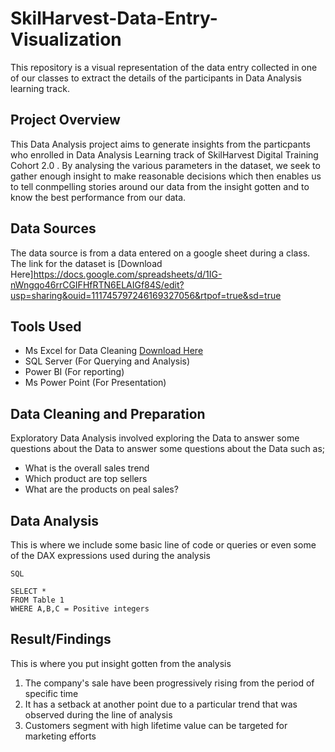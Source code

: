 # SkilHarvest-Data-Entry-Visualization
This repository is a visual representation of the data entry collected in one of our classes to extract the details of the participants in Data Analysis learning track.


## Project Overview

This Data Analysis project aims to generate insights from the particpants who enrolled in Data Analysis Learning track of SkilHarvest Digital Training Cohort 2.0 . By analysing the various parameters in the dataset, we seek to gather enough insight to make reasonable decisions which then enables us to tell conmpelling stories around our data from the insight gotten and to know the best performance from our data.

## Data Sources
The data source is from a data entered on a google sheet during a class. The link for the dataset is [Download Here]https://docs.google.com/spreadsheets/d/1IG-nWngqo46rrCGIFHfRTN6ELAIGf84S/edit?usp=sharing&ouid=111745797246169327056&rtpof=true&sd=true

## Tools Used
- Ms Excel for Data Cleaning [Download Here](https:/www.microsoft.com)
- SQL Server (For Querying and Analysis)
- Power BI (For reporting)
- Ms Power Point (For Presentation)

## Data Cleaning and Preparation

Exploratory Data Analysis involved exploring the Data to answer some questions about the Data to answer some questions about the Data such as;
  - What is the overall sales trend
  - Which product are top sellers
  - What are the products on peal sales?

## Data Analysis
This is where we include some basic line of code or queries or even some of the DAX expressions used during the analysis

```
SQL

SELECT *
FROM Table 1
WHERE A,B,C = Positive integers

```

## Result/Findings
  This is where you put insight gotten from the analysis 
1. The company's sale have been progressively rising from the period of specific time
2. It has a setback at another point due to a particular trend that was observed during the line of analysis
3. Customers segment with high lifetime value can be targeted for marketing efforts
  


